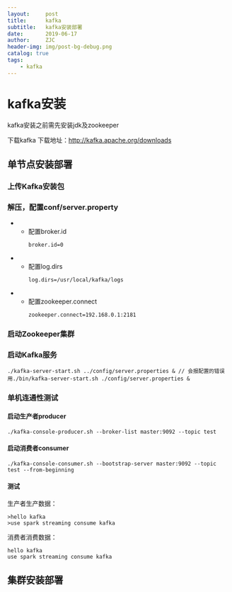 ```yaml
---
layout:     post
title:      kafka
subtitle:   kafka安装部署
date:       2019-06-17
author:     ZJC
header-img: img/post-bg-debug.png
catalog: true
tags:
    - kafka
---
```


# kafka安装

kafka安装之前需先安装jdk及zookeeper

下载kafka
下载地址：http://kafka.apache.org/downloads

## 单节点安装部署

### 上传Kafka安装包
### 解压，配置conf/server.property
+ + 配置broker.id
     ```
     broker.id=0
     ```
+ + 配置log.dirs
     ```
     log.dirs=/usr/local/kafka/logs
     ```
+ + 配置zookeeper.connect
     ```
     zookeeper.connect=192.168.0.1:2181
     ```
### 启动Zookeeper集群
### 启动Kafka服务

```
./kafka-server-start.sh ../config/server.properties & // 会报配置的错误 用./bin/kafka-server-start.sh ./config/server.properties & 
```

### 单机连通性测试

#### 启动生产者producer
```
./kafka-console-producer.sh --broker-list master:9092 --topic test
```

#### 启动消费者consumer

```
./kafka-console-consumer.sh --bootstrap-server master:9092 --topic test --from-beginning
```

#### 测试

生产者生产数据：

```
>hello kafka
>use spark streaming consume kafka
```

消费者消费数据：
```
hello kafka
use spark streaming consume kafka
```

## 集群安装部署

